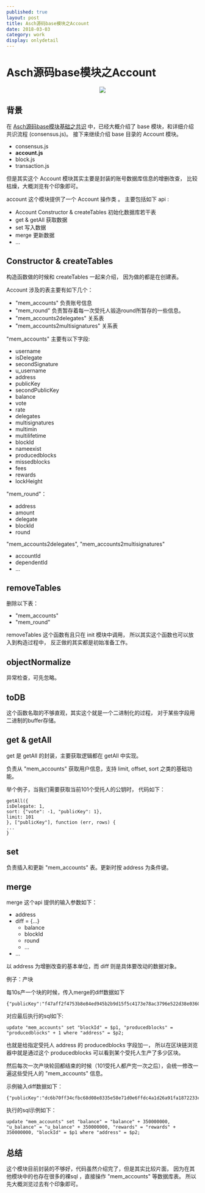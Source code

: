 ```yaml
---    
published: true
layout: post    
title: Asch源码base模块之Account
date: 2018-03-03
category: work    
display: onlydetail
---    
```


# Asch源码base模块之Account

<center>  
<img src="http://images.yanyiwu.com/xas.jpg" class="photo"></img>  
</center>  

## 背景

在 [Asch源码base模块基础之共识] 中，已经大概介绍了 base 模块，和详细介绍共识流程 (consensus.js)。
接下来继续介绍 base 目录的 Account 模块。

+ consensus.js
+ **account.js**
+ block.js
+ transaction.js

但是其实这个 Account 模块其实主要是封装的账号数据库信息的增删改查，
比较枯燥，大概浏览有个印象即可。

account 这个模块提供了一个 Account 操作类 。
主要包括如下 api :

+ Account Constructor & createTables 初始化数据库若干表
+ get & getAll 获取数据
+ set 写入数据
+ merge 更新数据
+ ...

## Constructor & createTables

构造函数做的时候和 createTables 一起来介绍，
因为做的都是在创建表。

Account 涉及的表主要有如下几个： 

+ "mem_accounts" 负责账号信息
+ "mem_round" 负责暂存着每一次受托人锻造round所暂存的一些信息。
+ "mem_accounts2delegates" 关系表
+ "mem_accounts2multisignatures" 关系表 

"mem_accounts" 主要有以下字段:

+ username
+ isDelegate
+ secondSignature
+ u_username
+ address
+ publicKey
+ secondPublicKey
+ balance
+ vote
+ rate
+ delegates
+ multisignatures
+ multimin
+ multilifetime
+ blockId
+ nameexist
+ producedblocks
+ missedblocks
+ fees
+ rewards
+ lockHeight

"mem_round"：

+ address
+ amount
+ delegate
+ blockId
+ round

"mem_accounts2delegates", "mem_accounts2multisignatures"

+ accountId
+ dependentId
+ ...

## removeTables

删除以下表：

+ "mem_accounts"
+ "mem_round"

removeTables 这个函数有且只在 init 模块中调用，
所以其实这个函数也可以放入到构造过程中，
反正做的其实都是初始准备工作。

## objectNormalize

异常检查，可先忽略。

## toDB

这个函数名取的不够直观，其实这个就是一个二进制化的过程，
对于某些字段用二进制的buffer存储。

## get & getAll

get 是 getAll 的封装，主要获取逻辑都在 getAll 中实现。

负责从 "mem_accounts" 获取用户信息，支持 limit, offset, sort 之类的基础功能。

举个例子，当我们需要获取当前101个受托人的公钥时，
代码如下：

```
getAll({
isDelegate: 1,
sort: {"vote": -1, "publicKey": 1},
limit: 101
}, ["publicKey"], function (err, rows) {
...
}
```

## set

负责插入和更新 "mem_accounts" 表。更新时按 address 为条件键。

## merge

merge 这个api 提供的输入参数如下：

+ address
+ diff = {...}
    + balance
    + blockId
    + round
    + ...
+ ...

以 address 为增删改查的基本单位，而 diff 则是具体要改动的数据对象。


例子：产块

每10s产一个块的时候，传入merge的diff数据如下

```
{"publicKey":"f47aff2f4753b8e84ed945b2b9d15f5c4173e78ac3796e522d38e03608aa5921","producedblocks":1,"blockId":"a116718babf1496d68732fd3d66c7ab0926adad01e8b6d6c126ea29c3fd8cc4e","round":181}
```

对应最后执行的sql如下:

```
update "mem_accounts" set "blockId" = $p1, "producedblocks" = "producedblocks" + 1 where "address" = $p2;
```

也就是给指定受托人 address 的 producedblocks 字段加一，
所以在区块链浏览器中就是通过这个 producedblocks 可以看到某个受托人生产了多少区块。

然后每次一次产块轮回都结束的时候（101受托人都产完一次之后），会统一修改一遍这些受托人的 "mem_accounts" 信息。

示例输入diff数据如下：

```
{"publicKey":"dc6b70ff34cfbc68d08e8335e58e71d0e6ffdc4a1d26a91fa1872233c1dd20af","balance":350000000,"u_balance":350000000,"blockId":"5177566ad3cb80204baac894c94f84d20cd4891a26465beef3e87b6b6a7ec018","round":180,"fees":0,"rewards":350000000}
```

执行的sql示例如下：

```
update "mem_accounts" set "balance" = "balance" + 350000000, "u_balance" = "u_balance" + 350000000, "rewards" = "rewards" + 350000000, "blockId" = $p1 where "address" = $p2;
```

## 总结

这个模块目前封装的不够好，代码虽然介绍完了，但是其实比较片面，
因为在其他模块中的也存在很多的裸sql ，直接操作 "mem_accounts" 等数据库表。
所以先大概浏览过去有个印象即可。

[Asch源码base模块基础之共识]:https://yanyiwu.com/work/2018/02/08/asch-base-consensus.html

